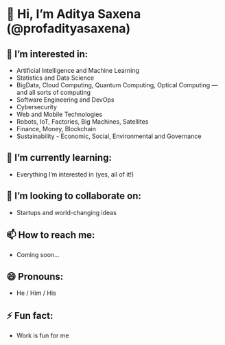 # 👋 Hi, I’m Aditya Saxena (@profadityasaxena)

## 👀 I’m interested in:
- Artificial Intelligence and Machine Learning  
- Statistics and Data Science  
- BigData, Cloud Computing, Quantum Computing, Optical Computing — and all sorts of computing
- Software Engineering and DevOps
- Cybersecurity
- Web and Mobile Technologies  
- Robots, IoT, Factories, Big Machines, Satellites  
- Finance, Money, Blockchain
- Sustainability - Economic, Social, Environmental and Governance

## 🌱 I’m currently learning:
- Everything I’m interested in (yes, all of it!)

## 💞️ I’m looking to collaborate on:
- Startups and world-changing ideas

## 📫 How to reach me:
- Coming soon...

## 😄 Pronouns:
- He / Him / His

## ⚡ Fun fact:
- Work is fun for me

<!---
profadityasaxena/profadityasaxena is a ✨ special ✨ repository because its `README.md` (this file) appears on your GitHub profile.
You can click the Preview link to take a look at your changes.
--->
